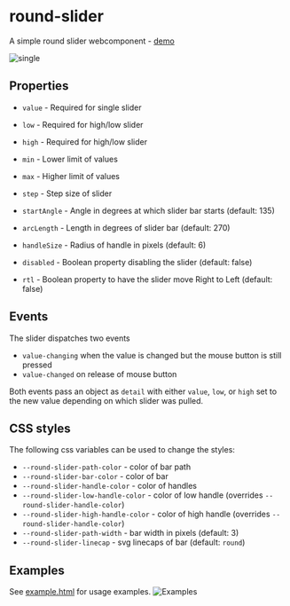 # round-slider

A simple round slider webcomponent - [demo](https://rawcdn.githack.com/thomasloven/round-slider/master/example.html)

![single](https://user-images.githubusercontent.com/1299821/64284907-e48d9100-cf5a-11e9-99ed-07afbfb1eada.png)

## Properties


- `value` - Required for single slider
- `low` - Required for high/low slider
- `high` - Required for high/low slider

- `min` - Lower limit of values
- `max` - Higher limit of values
- `step` - Step size of slider

- `startAngle` - Angle in degrees at which slider bar starts (default: 135)
- `arcLength` - Length in degrees of slider bar (default: 270)

- `handleSize` - Radius of handle in pixels (default: 6)
- `disabled` - Boolean property disabling the slider (default: false)
- `rtl` - Boolean property to have the slider move Right to Left (default: false)


## Events

The slider dispatches two events

- `value-changing` when the value is changed but the mouse button is still pressed
- `value-changed` on release of mouse button

Both events pass an object as `detail` with either `value`, `low`, or `high` set to the new value depending on which slider was pulled.

## CSS styles

The following css variables can be used to change the styles:

- `--round-slider-path-color` - color of bar path
- `--round-slider-bar-color` - color of bar
- `--round-slider-handle-color` - color of handles
- `--round-slider-low-handle-color` - color of low handle (overrides `--round-slider-handle-color`)
- `--round-slider-high-handle-color` - color of high handle (overrides `--round-slider-handle-color`)
- `--round-slider-path-width` - bar width in pixels (default: 3)
- `--round-slider-linecap` - svg linecaps of bar (default: `round`)

## Examples
See [example.html](https://rawcdn.githack.com/thomasloven/round-slider/master/example.html) for usage examples.
![Examples](https://user-images.githubusercontent.com/1299821/64284861-c9bb1c80-cf5a-11e9-830f-11951f84596d.png)
